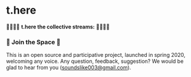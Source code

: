 # t.here

🚀👾🌵🗿 **t.here the collective streams:** 🚀👾🌵🗿



### 🐠 Join the Space 🐠

This is an open source and participative project, launched in spring 2020, welcoming any voice. 
Any question, feedback, suggestion? We would be glad to hear from you (soundslike003@gmail.com).
